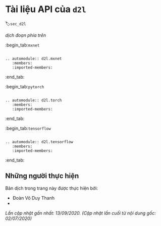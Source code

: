 <!--
# `d2l` API Document
-->

# Tài liệu API của `d2l`
:label:`sec_d2l`

<!--
The implementations of the following members of the `d2l` package and sections 
where they are defined and explained can be found in the [source file](https://github.com/d2l-ai/d2l-en/tree/master/d2l).
-->

*dịch đoạn phía trên*

:begin_tab:`mxnet`

```eval_rst

.. automodule:: d2l.mxnet
   :members:
   :imported-members:

```

:end_tab:

:begin_tab:`pytorch`

```eval_rst

.. automodule:: d2l.torch
   :members:
   :imported-members:

```

:end_tab:


:begin_tab:`tensorflow`

```eval_rst

.. automodule:: d2l.tensorflow
   :members:
   :imported-members:

```

:end_tab:

## Những người thực hiện
Bản dịch trong trang này được thực hiện bởi:

* Đoàn Võ Duy Thanh
* 

*Lần cập nhật gần nhất: 13/09/2020. (Cập nhật lần cuối từ nội dung gốc: 02/07/2020)*

